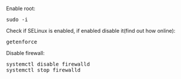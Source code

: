 Enable root:
<pre>sudo -i</pre>
Check if SELinux is enabled, if enabled disable it(find out how online):
<pre>
getenforce
</pre>
Disable firewall:
<pre>
systemctl disable firewalld 
systemctl stop firewalld
</pre>
